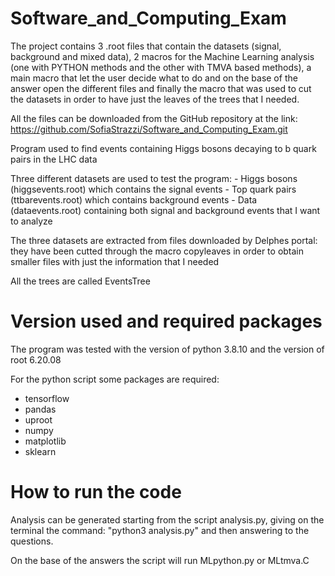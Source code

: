 # Software_and_Computing_Exam

The project contains 3 .root files that contain the datasets (signal, background and mixed data), 2 macros for the Machine Learning analysis (one with PYTHON methods and the other with TMVA based methods), a main macro that let the user decide what to do and on the base of the answer open the different files and finally the macro that was used to cut the datasets in order to have just the leaves of the trees that I needed.

All the files can be downloaded from the GitHub repository at the link:
https://github.com/SofiaStrazzi/Software_and_Computing_Exam.git

Program used to find events containing Higgs bosons decaying to b quark pairs in the LHC data

Three different datasets are used to test the program:
     - Higgs bosons (higgsevents.root) which contains the signal events
     - Top quark pairs (ttbarevents.root) which contains background events
     - Data (dataevents.root) containing both signal and background events that I want to analyze

The three datasets are extracted from files downloaded by Delphes portal:
they have been cutted through the macro copyleaves in order to obtain smaller files with just the information that I needed

All the trees are called EventsTree 


# Version used and required packages

The program was tested with the version of python 3.8.10 and the version of root 6.20.08

For the python script some packages are required:
- tensorflow
- pandas
- uproot
- numpy
- matplotlib
- sklearn


# How to run the code 

Analysis can be generated starting from the script analysis.py, giving on the terminal the command:
"python3 analysis.py" 
and then answering to the questions.

On the base of the answers the script will run MLpython.py or MLtmva.C
